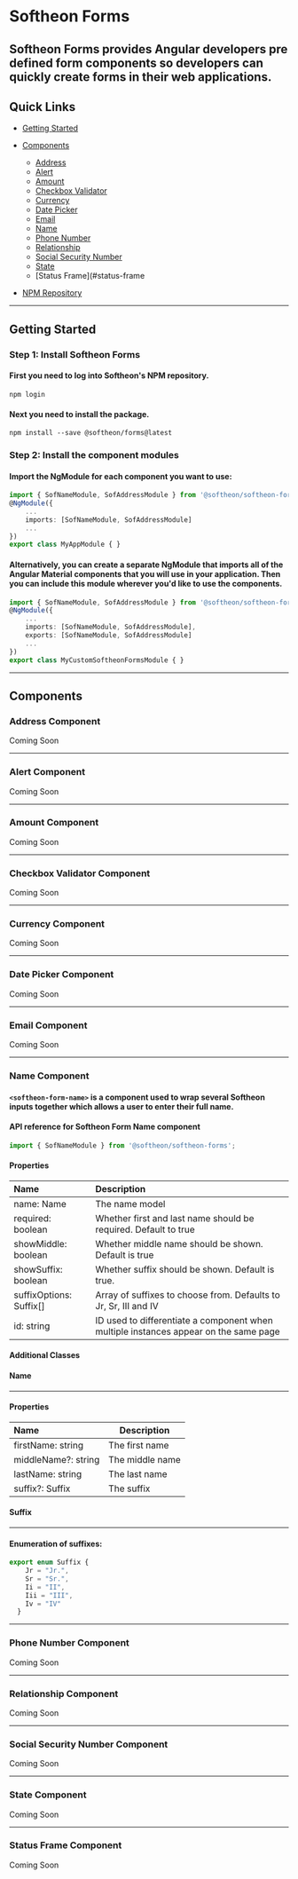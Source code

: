 # Softheon Forms

Softheon Forms provides Angular developers pre defined form components so developers can quickly create forms in their web applications. 
---
## **Quick Links**

* [Getting Started](#getting-started)
* [Components](#components)
    * [Address](#adress-component)
    * [Alert](#alert)
    * [Amount](#amount)
    * [Checkbox Validator](#checkbox-validator)
    * [Currency](#currency)
    * [Date Picker](#date-picker)
    * [Email](#email)
    * [Name](#name-component)
    * [Phone Number](#phone-number)
    * [Relationship](#relationship)
    * [Social Security Number](#social-security-number)
    * [State](#state)
    * [Status Frame](#status-frame
    
* [NPM Repository](https://www.npmjs.com/package/@softheon/forms)
---
## **Getting Started**

### **Step 1: Install Softheon Forms**

#### First you need to log into Softheon's NPM repository.

```shell
npm login
```

#### Next you need to install the package.

```shell
npm install --save @softheon/forms@latest
```

### **Step 2: Install the component modules**

#### Import the NgModule for each component you want to use:

```TypeScript
import { SofNameModule, SofAddressModule } from '@softheon/softheon-forms';
@NgModule({
    ...
    imports: [SofNameModule, SofAddressModule]
    ...
})
export class MyAppModule { }
```

#### Alternatively, you can create a separate NgModule that imports all of the Angular Material components that you will use in your application. Then you can include this module wherever you'd like to use the components.

```TypeScript
import { SofNameModule, SofAddressModule } from '@softheon/softheon-forms';
@NgModule({
    ...
    imports: [SofNameModule, SofAddressModule],
    exports: [SofNameModule, SofAddressModule]
    ...
})
export class MyCustomSoftheonFormsModule { }
```
---
## **Components**

### **Address Component**

Coming Soon

---

### **Alert Component**

Coming Soon

---

### **Amount Component**

Coming Soon

---

### **Checkbox Validator Component**

Coming Soon

---

### **Currency Component**

Coming Soon

---

### **Date Picker Component**

Coming Soon

---

### **Email Component**

Coming Soon

---

### **Name Component**

#### `<softheon-form-name>` is a component used to wrap several Softheon inputs together which allows a user to enter their full name.

#### API reference for Softheon Form Name component

```TypeScript
import { SofNameModule } from '@softheon/softheon-forms';
```

#### **Properties**
| Name | Description |
| :--- | :---------- |
| name: Name | The name model  |
| required: boolean | Whether first and last name should be required. Default to true |
| showMiddle: boolean | Whether middle name should be shown. Default is true |
| showSuffix: boolean | Whether suffix should be shown. Default is true. |
| suffixOptions: Suffix[] | Array of suffixes to choose from. Defaults to Jr, Sr, III and IV |
| id: string | ID used to differentiate a component when multiple instances appear on the same page |

#### **Additional Classes**

#### **Name**

---

#### Properties

| Name | Description |
| :--- | ----------- |
| firstName: string | The first name |
| middleName?: string | The middle name |
| lastName: string | The last name |
| suffix?: Suffix | The suffix |

#### **Suffix**

---

#### Enumeration of suffixes:

```TypeScript
export enum Suffix {
    Jr = "Jr.",
    Sr = "Sr.",
    Ii = "II",
    Iii = "III",
    Iv = "IV"
  }
```

---

### **Phone Number Component**

Coming Soon

---

### **Relationship Component**

Coming Soon

---

### **Social Security Number Component**

Coming Soon

---

### **State Component**

Coming Soon

---

### **Status Frame Component**

Coming Soon
